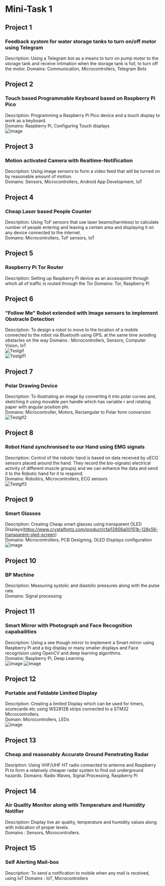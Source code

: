 # Mini-Task 1 # 
## Project 1 ## 
### Feedback system for water storage tanks to turn on/off motor using Telegram  
Description: Using a Telegram bot as a means to turn on pump motor to the storage tank and receive intimation when the storage tank is full, to turn off the motor.
Domains: Communication, Microcontrollers, Telegram Bots  
## Project 2 ##  
### Touch based Programmable Keyboard based on Raspberry Pi Pico
Description: Programming a Raspberry Pi Pico device and a touch display to work as a keyboard.  
Domains: Raspberry Pi, Configuring Touch displays  
![image](https://user-images.githubusercontent.com/84671311/121175039-3eca2d00-c878-11eb-8c74-2bde324fac0b.png)  
## Project 3 ##  
### Motion activated Camera with Realtime-Notification  
Description: Using image sensors to form a video feed that will be turned on by reasonable amount of motion.     
Domains: Sensors, Microcontrollers, Android App Development, IoT
## Project 4 ##
### Cheap Laser based People Counter
Description: Using ToF sensors that use laser beams(harmless) to calculate number of people entering and leaving a certain area and displaying it on any device connected to the internet.  
Domains: Microcontrollers, ToF sensors, IoT  
## Project 5
### Raspberry Pi Tor Router
Description: Setting up Raspberry Pi device as an accesspoint through which all of traffic is routed through the Tor
Domains: Tor, Raspberry Pi
## Project 6
### "Follow Me" Robot extended with Image sensors to implement Obstracle Detection
Description: To design a robot to move to the location of a mobile connected to the robot via Bluetooth using GPS, at the same time avoiding obstacles on the way
Domains : Microcontrollers, Sensors, Computer Vision, IoT  
![Testgif](https://user-images.githubusercontent.com/84671311/121174773-e7c45800-c877-11eb-8ed0-0f38b1a6d0d6.gif)  
![Testgif1](https://user-images.githubusercontent.com/84671311/121176478-e2680d00-c879-11eb-80ff-7f0ec76bf14a.gif)
## Project 7
### Polar Drawing Device
Description: To illustrating an image by converting it into polar curves and, sketching it using movable pen handle which has variable r and rotating paper with angular position phi.  
Domains: Microcontroller, Motors, Rectangular to Polar form conversion  
![Testgif2](https://user-images.githubusercontent.com/84671311/121186442-ba31db80-c884-11eb-8161-0cffb52597cc.gif)  
## Project 8
### Robot Hand synchronised to our Hand using EMG signals
Description: Control of the robotic hand is based on data received by uECG sensors placed around the hand. They record the bio-signals( electrical activity of different muscle groups) and we can enhance the data and send it to the Robotic hand for it to respond.  
Domains: Robotics, Microcontrollers, ECG sensors  
![Testgif3](https://user-images.githubusercontent.com/84671311/121216853-e6f2ec80-c89e-11eb-95fb-0dbbc9cfac8a.gif)
## Project 9
### Smart Glasses
Description: Creating Cheap smart glasses using transparent OLED Displays(https://www.crystalfontz.com/product/cfal12856a00151b-128x56-transparent-oled-screen)  
Domains: Microcontrollers, PCB Designing, OLED Displays configuration  
![image](https://user-images.githubusercontent.com/84671311/121223796-84511f00-c8a5-11eb-8f1d-47309c5f63d2.png)
## Project 10
### BP Machine
Description: Measuring systolic and diastolic pressures along with the pulse rate.  
Domains: Signal processing  
## Project 11
### Smart Mirror with Photograph and Face Recognition capabailities
Description: Using a see though mirror to implement a Smart mirror using Raspberry Pi and a big display or many smaller displays and Face recognision using OpenCV and deep learning algorithms.  
Domains: Raspberry Pi, Deep Learning  
![image](https://user-images.githubusercontent.com/84671311/121282706-96f44400-c8f7-11eb-87db-6c9728d16612.png)
![image](https://user-images.githubusercontent.com/84671311/121282825-c60ab580-c8f7-11eb-81bc-c07cfc30411d.png)
## Project 12
### Portable and Foldable Limited Display
Description: Creating a limited Display which can be used for timers, scorecards etc using WS2812B strips connected to a STM32 Microcontrollers.  
Domain: Microcontrollers, LEDs  
![image](https://user-images.githubusercontent.com/84671311/121302813-df235e80-c917-11eb-80cb-bd9df9189483.png)
## Project 13
### Cheap and reasonably Accurate Ground Penetrating Radar
Desription: Using VHF/UHF HT radio connected to antenna and Raspberry Pi to form a relatively cheaper radar system to find out underground hazards.
Domains: Radio Waves, Signal Processing, Raspberry Pi  
## Project 14
### Air Quality Monitor along with Temperature and Humidity Notifier
Description: Display live air quality, temperature and humidity values along with indication of proper levels.  
Domains : Sensors, Microcontrollers.  
## Project 15
### Self Alerting Mail-box
Description: To send a notification to mobile when any mail is received, using IoT
Domains : IoT, Microcontrollers






